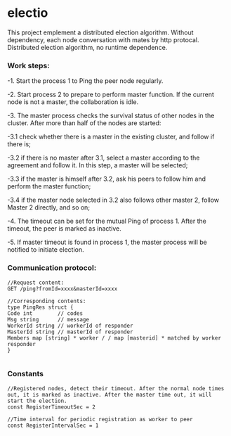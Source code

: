 # electio

This project emplement a distributed election algorithm.
Without dependency, each node conversation with mates by http protocal.
Distributed election algorithm, no runtime dependence.

### Work steps:

-1. Start the process 1 to Ping the peer node regularly.

-2. Start process 2 to prepare to perform master function. If the current node is not a master, the collaboration is idle.

-3. The master process checks the survival status of other nodes in the cluster. After more than half of the nodes are started:

-3.1 check whether there is a master in the existing cluster, and follow if there is;

-3.2 if there is no master after 3.1, select a master according to the agreement and follow it. In this step, a master will be selected;

-3.3 if the master is himself after 3.2, ask his peers to follow him and perform the master function;

-3.4 if the master node selected in 3.2 also follows other master 2, follow Master 2 directly, and so on;

-4. The timeout can be set for the mutual Ping of process 1. After the timeout, the peer is marked as inactive.

-5. If master timeout is found in process 1, the master process will be notified to initiate election.


### Communication protocol:

```
//Request content:
GET /ping?fromId=xxxx&masterId=xxxx

```
```
//Corresponding contents:
type PingRes struct {
Code int        // codes
Msg string      // message
WorkerId string // workerId of responder
MasterId string // masterId of responder
Members map [string] * worker / / map [masterid] * matched by worker responder
}


```



### Constants

```
//Registered nodes, detect their timeout. After the normal node times out, it is marked as inactive. After the master time out, it will start the election.
const RegisterTimeoutSec = 2

//Time interval for periodic registration as worker to peer
const RegisterIntervalSec = 1
```